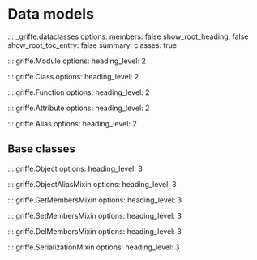 # Data models

::: _griffe.dataclasses
    options:
        members: false
        show_root_heading: false
        show_root_toc_entry: false
        summary:
            classes: true

::: griffe.Module
    options:
        heading_level: 2

::: griffe.Class
    options:
        heading_level: 2

::: griffe.Function
    options:
        heading_level: 2

::: griffe.Attribute
    options:
        heading_level: 2

::: griffe.Alias
    options:
        heading_level: 2

## Base classes

::: griffe.Object
    options:
        heading_level: 3

::: griffe.ObjectAliasMixin
    options:
        heading_level: 3

::: griffe.GetMembersMixin
    options:
        heading_level: 3

::: griffe.SetMembersMixin
    options:
        heading_level: 3

::: griffe.DelMembersMixin
    options:
        heading_level: 3

::: griffe.SerializationMixin
    options:
        heading_level: 3
